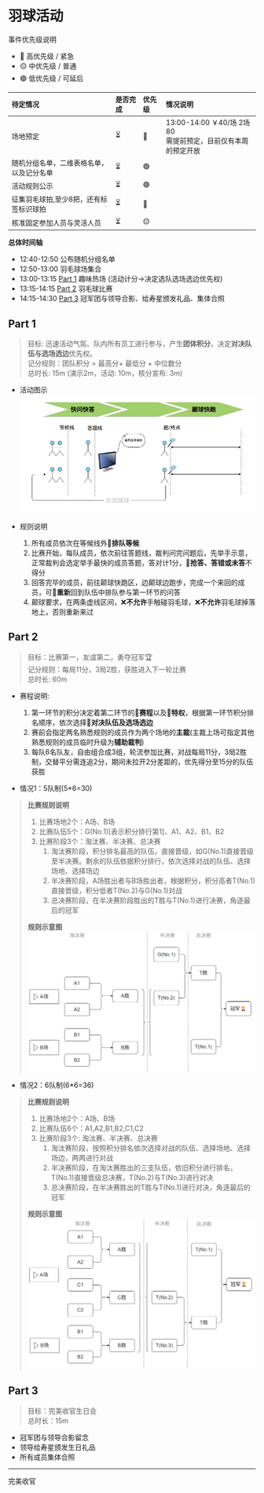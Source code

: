 # 羽球活动

事件优先级说明
- 🔴 高优先级 / 紧急
- 🟡 中优先级 / 普通
- 🟢 低优先级 / 可延后

|待定情况|是否完成|优先级|情况说明|
|:--|:--|:--|:--|
|场地预定|⏳|🔴|13:00-14:00 ￥40/场 2场80<br/>需提前预定，目前仅有本周的预定开放|
|随机分组名单，二维表格名单，以及记分名单|⏳|🟢||
|活动规则公示|⏳|🟢||
|征集羽毛球拍,至少8把，还有标签标识球拍|⏳|🔴||
|核准固定参加人员与灵活人员|⏳|🟡||


**总体时间轴**     
- 12:40-12:50 公布随机分组名单
- 12:50-13:00 羽毛球场集合
- 13:00-13:15 [Part 1](#Part1) 趣味热场 (活动计分->决定选队选场选边优先权)
- 13:15-14:15 [Part 2](#Part2) 羽毛球比赛
- 14:15-14:30 [Part 3](#Part3) 冠军团与领导合影、给寿星颁发礼品、集体合照

## Part 1
> 目标: 迅速活动气氛、队内所有员工进行参与，产生**团体积分**，决定**对决队伍与选场选边**优先权。        
> 记分规则：团队积分 = 最高分+ 最低分 + 中位数分        
> 总时长: 15m (演示2m，活动: 10m，核分宣布: 3m)          

- 活动图示
![活动图示](./Snipaste_2025-09-12_16-21-07.png)

- 规则说明
  1. 所有成员依次在等候线外📌**排队等候**
  2. 比赛开始，每队成员，依次前往答题线，裁判问完问题后，先举手示意，正常裁判会选定举手最快的成员答题，答对计1分，📌**抢答、答错或未答**不得分
  3. 回答完毕的成员，前往颠球快跑区，边颠球边跑步，完成一个来回的成员，可📌**重新**回到队伍中排队参与第一环节的问答
  4. 颠球要求，在两条虚线区间，❌**不允许**手触碰羽毛球，❌**不允许**羽毛球掉落地上，否则重新来过

## Part 2
> 目标：比赛第一，友谊第二，勇夺冠军🏆        
> 记分规则：每局11分，3局2胜，获胜进入下一轮比赛          
> 总时长: 60m        

- 赛程说明:
  1. 第一环节的积分决定着第二环节的📌**赛程**以及📌**特权**，根据第一环节积分排名顺序，依次选择📌**对决队伍及选场选边**
  2. 赛前会指定两名熟悉规则的成员作为两个场地的**主裁**(主裁上场可指定其他熟悉规则的成员临时升级为**辅助裁判**)
  3. 每队6名队友，自由组合成3组，轮流参加比赛，对战每局11分，3局2胜制，交替平分需连追2分，期间未拉开2分差距的，优先得分至15分的队伍获胜

- 情况1：5队制(5*6=30)
> **比赛规则说明**
> 1. 比赛场地2个：A场、B场
> 2. 比赛队伍5个：G(No.1)[表示积分排行第1]、A1、A2、B1、B2
> 3. 比赛阶段3个：淘汰赛、半决赛、总决赛
>    1. 淘汰赛阶段，积分排名最高的队伍，直接晋级，如G(No.1)直接晋级至半决赛。剩余的队伍依据积分排行，依次选择对战的队伍、选择场地、选择场边
>    2. 半决赛阶段，A场胜出者与B场胜出者，根据积分，积分高者T(No.1)直接晋级，积分低者T(No.2)与G(No.1)对战
>    3. 总决赛阶段，在半决赛阶段胜出的T胜与T(No.1)进行决赛，角逐最后的冠军
> 
> **规则示意图**
![5队制](./S5.png)

- 情况2：6队制(6*6=36)
> **比赛规则说明**
> 1. 比赛场地2个：A场、B场
> 2. 比赛队伍6个：A1,A2,B1,B2,C1,C2
> 3. 比赛阶段3个: 淘汰赛、半决赛、总决赛
>    1. 淘汰赛阶段，按照积分排名依次选择对战的队伍、选择场地、选择场边，两两进行对战
>    2. 半决赛阶段，在淘汰赛胜出的三支队伍，依旧积分进行排名，T(No.1)直接晋级总决赛，T(No.2)与T(No.3)进行对决
>    3. 总决赛阶段，在半决赛胜出的T胜与T(No.1)进行对决，角逐最后的冠军
>
> **规则示意图**
![6队制](./S6.png)


## Part 3
> 目标：完美收官生日会    
> 总时长：15m    

- 冠军团与领导合影留念
- 领导给寿星颁发生日礼品
- 所有成员集体合照
---
完美收官
